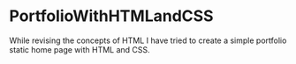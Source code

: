 # PortfolioWithHTMLandCSS

While revising the concepts of HTML I have tried to create a simple portfolio static home page with HTML and CSS.

